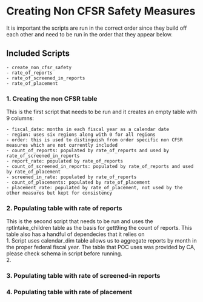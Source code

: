 # Creating Non CFSR Safety Measures

It is important the scripts are run in the correct order since they build off each other and need to be run in the order that they appear below.

## Included Scripts
    
    - create_non_cfsr_safety
    - rate_of_reports
    - rate_of_screened_in_reports
    - rate_of_placement
    
### 1. Creating the non CFSR table

This is the first script that needs to be run and it creates an empty table with 9 columns:

    - fiscal_date: months in each fiscal year as a calendar date
    - region: uses six regions along with 0 for all regions
    - order: this is used to distinguish from order specific non CFSR measures which are not currently included
    - count_of_reports: populated by rate_of_reports and used by rate_of_screened_in_reports
	- report_rate: populated by rate_of_reports
	- count_of_screened_in_reports: populated by rate_of_reports and used by rate_of_placement
	- screened_in_rate: populated by rate_of_reports
	- count_of_placements: populated by rate_of_placement
	- placement_rate: populated by rate_of_placement, not used by the other measures but kept for consistency

### 2. Populating table with rate of reports

This is the second script that needs to be run and uses the rptIntake_children table as the basis for gett9ing the count of reports. This table also has a handful of dependecies that it relies on  
    1. Script uses calendar_dim table allows us to aggregate reports by month in the proper federal fiscal year. The table that POC uses was provided by CA, please check schema in script before running.  
    2. 


### 3. Populating table with rate of screened-in reports

### 4. Populating table with rate of placement
